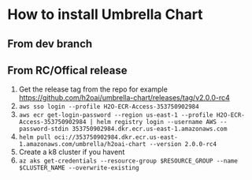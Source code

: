 # How to install Umbrella Chart


## From dev branch

## From RC/Offical release
1. Get the release tag from the repo for example https://github.com/h2oai/umbrella-chart/releases/tag/v2.0.0-rc4
2. `aws sso login --profile H2O-ECR-Access-353750902984`
3. `aws ecr get-login-password --region us-east-1 --profile H2O-ECR-Access-353750902984 | helm registry login --username AWS --password-stdin 353750902984.dkr.ecr.us-east-1.amazonaws.com`
4. `helm pull oci://353750902984.dkr.ecr.us-east-1.amazonaws.com/umbrella/h2oai-chart --version 2.0.0-rc4`
5. Create a k8 cluster if you havent
6. `az aks get-credentials --resource-group $RESOURCE_GROUP --name $CLUSTER_NAME --overwrite-existing`
